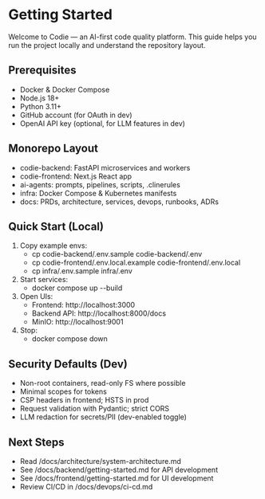 # Getting Started

Welcome to Codie — an AI-first code quality platform. This guide helps you run the project locally and understand the repository layout.

## Prerequisites
- Docker & Docker Compose
- Node.js 18+
- Python 3.11+
- GitHub account (for OAuth in dev)
- OpenAI API key (optional, for LLM features in dev)

## Monorepo Layout
- codie-backend: FastAPI microservices and workers
- codie-frontend: Next.js React app
- ai-agents: prompts, pipelines, scripts, .clinerules
- infra: Docker Compose & Kubernetes manifests
- docs: PRDs, architecture, services, devops, runbooks, ADRs

## Quick Start (Local)
1. Copy example envs:
   - cp codie-backend/.env.sample codie-backend/.env
   - cp codie-frontend/.env.local.example codie-frontend/.env.local
   - cp infra/.env.sample infra/.env
2. Start services:
   - docker compose up --build
3. Open UIs:
   - Frontend: http://localhost:3000
   - Backend API: http://localhost:8000/docs
   - MinIO: http://localhost:9001
4. Stop:
   - docker compose down

## Security Defaults (Dev)
- Non-root containers, read-only FS where possible
- Minimal scopes for tokens
- CSP headers in frontend; HSTS in prod
- Request validation with Pydantic; strict CORS
- LLM redaction for secrets/PII (dev-enabled toggle)

## Next Steps
- Read /docs/architecture/system-architecture.md
- See /docs/backend/getting-started.md for API development
- See /docs/frontend/getting-started.md for UI development
- Review CI/CD in /docs/devops/ci-cd.md
